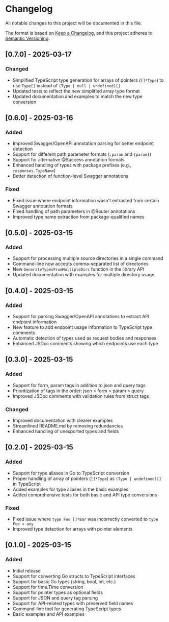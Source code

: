 # Changelog

All notable changes to this project will be documented in this file.

The format is based on [Keep a Changelog](https://keepachangelog.com/en/1.0.0/),
and this project adheres to [Semantic Versioning](https://semver.org/spec/v2.0.0.html).

## [0.7.0] - 2025-03-17

### Changed
- Simplified TypeScript type generation for arrays of pointers (`[]*Type`) to use `Type[]` instead of `(Type | null | undefined)[]`
- Updated tests to reflect the new simplified array type format
- Updated documentation and examples to match the new type conversion

## [0.6.0] - 2025-03-16

### Added
- Improved Swagger/OpenAPI annotation parsing for better endpoint detection
- Support for different path parameter formats (`:param` and `{param}`)
- Support for alternative @Success annotation formats
- Enhanced handling of types with package prefixes (e.g., `responses.TypeName`)
- Better detection of function-level Swagger annotations

### Fixed
- Fixed issue where endpoint information wasn't extracted from certain Swagger annotation formats
- Fixed handling of path parameters in @Router annotations
- Improved type name extraction from package-qualified names

## [0.5.0] - 2025-03-15

### Added
- Support for processing multiple source directories in a single command
- Command-line now accepts comma-separated list of directories
- New `GenerateTypesFromMultipleDirs` function in the library API
- Updated documentation with examples for multiple directory usage

## [0.4.0] - 2025-03-15

### Added
- Support for parsing Swagger/OpenAPI annotations to extract API endpoint information
- New feature to add endpoint usage information to TypeScript type comments
- Automatic detection of types used as request bodies and responses
- Enhanced JSDoc comments showing which endpoints use each type

## [0.3.0] - 2025-03-15

### Added
- Support for form, param tags in addition to json and query tags
- Prioritization of tags in the order: json > form > param > query
- Improved JSDoc comments with validation rules from struct tags

### Changed
- Improved documentation with clearer examples
- Streamlined README.md by removing redundancies
- Enhanced handling of unexported types and fields

## [0.2.0] - 2025-03-15

### Added
- Support for type aliases in Go to TypeScript conversion
- Proper handling of array of pointers (`[]*Type`) as `(Type | undefined)[]` in TypeScript
- Added examples for type aliases in the basic examples
- Added comprehensive tests for both basic and API type conversions

### Fixed
- Fixed issue where `type Foo []*Bar` was incorrectly converted to `type Foo = any`
- Improved type detection for arrays with pointer elements

## [0.1.0] - 2025-03-15

### Added
- Initial release
- Support for converting Go structs to TypeScript interfaces
- Support for basic Go types (string, bool, int, etc.)
- Support for time.Time conversion
- Support for pointer types as optional fields
- Support for JSON and query tag parsing
- Support for API-related types with preserved field names
- Command-line tool for generating TypeScript types
- Basic examples and API examples 